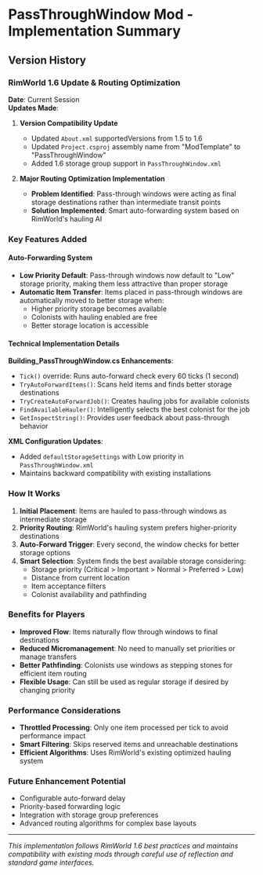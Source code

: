 # PassThroughWindow Mod - Implementation Summary

## Version History

### RimWorld 1.6 Update & Routing Optimization

**Date**: Current Session  
**Updates Made**:

1. **Version Compatibility Update**
   - Updated `About.xml` supportedVersions from 1.5 to 1.6
   - Updated `Project.csproj` assembly name from "ModTemplate" to "PassThroughWindow"
   - Added 1.6 storage group support in `PassThroughWindow.xml`

2. **Major Routing Optimization Implementation**
   - **Problem Identified**: Pass-through windows were acting as final storage destinations rather than intermediate transit points
   - **Solution Implemented**: Smart auto-forwarding system based on RimWorld's hauling AI

### Key Features Added

#### Auto-Forwarding System
- **Low Priority Default**: Pass-through windows now default to "Low" storage priority, making them less attractive than proper storage
- **Automatic Item Transfer**: Items placed in pass-through windows are automatically moved to better storage when:
  - Higher priority storage becomes available
  - Colonists with hauling enabled are free
  - Better storage location is accessible

#### Technical Implementation Details

**Building_PassThroughWindow.cs Enhancements**:
- `Tick()` override: Runs auto-forward check every 60 ticks (1 second)
- `TryAutoForwardItems()`: Scans held items and finds better storage destinations
- `TryCreateAutoForwardJob()`: Creates hauling jobs for available colonists
- `FindAvailableHauler()`: Intelligently selects the best colonist for the job
- `GetInspectString()`: Provides user feedback about pass-through behavior

**XML Configuration Updates**:
- Added `defaultStorageSettings` with Low priority in `PassThroughWindow.xml`
- Maintains backward compatibility with existing installations

### How It Works

1. **Initial Placement**: Items are hauled to pass-through windows as intermediate storage
2. **Priority Routing**: RimWorld's hauling system prefers higher-priority destinations
3. **Auto-Forward Trigger**: Every second, the window checks for better storage options
4. **Smart Selection**: System finds the best available storage considering:
   - Storage priority (Critical > Important > Normal > Preferred > Low)
   - Distance from current location
   - Item acceptance filters
   - Colonist availability and pathfinding

### Benefits for Players

- **Improved Flow**: Items naturally flow through windows to final destinations
- **Reduced Micromanagement**: No need to manually set priorities or manage transfers
- **Better Pathfinding**: Colonists use windows as stepping stones for efficient item routing
- **Flexible Usage**: Can still be used as regular storage if desired by changing priority

### Performance Considerations

- **Throttled Processing**: Only one item processed per tick to avoid performance impact
- **Smart Filtering**: Skips reserved items and unreachable destinations
- **Efficient Algorithms**: Uses RimWorld's existing optimized hauling system

### Future Enhancement Potential

- Configurable auto-forward delay
- Priority-based forwarding logic
- Integration with storage group preferences
- Advanced routing algorithms for complex base layouts

---
*This implementation follows RimWorld 1.6 best practices and maintains compatibility with existing mods through careful use of reflection and standard game interfaces.*
